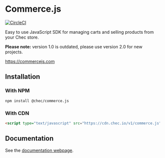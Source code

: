 # Commerce.js

[![CircleCI](https://circleci.com/gh/chec/commerce.js.svg?style=svg)](https://circleci.com/gh/chec/commerce.js)

Easy to use JavaScript SDK for managing carts and selling products from your Chec store.

**Please note:** version 1.0 is outdated, please use version 2.0 for new projects.

https://commercejs.com

## Installation

### With NPM

`npm install @chec/commerce.js`

### With CDN

```html
<script type="text/javascript" src="https://cdn.chec.io/v1/commerce.js"></script>
```

## Documentation

See the [documentation webpage](https://commercejs.com/docs).
